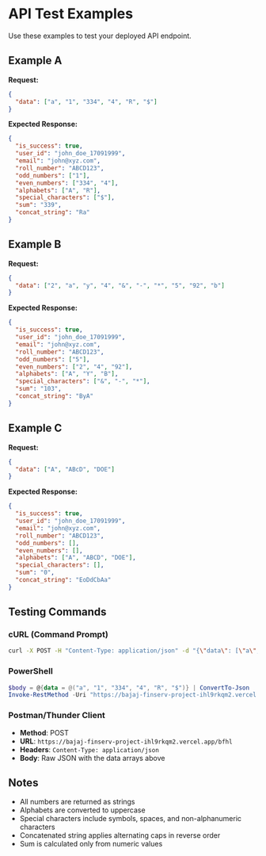# API Test Examples

Use these examples to test your deployed API endpoint.

## Example A
**Request:**
```json
{
  "data": ["a", "1", "334", "4", "R", "$"]
}
```

**Expected Response:**
```json
{
  "is_success": true,
  "user_id": "john_doe_17091999",
  "email": "john@xyz.com",
  "roll_number": "ABCD123",
  "odd_numbers": ["1"],
  "even_numbers": ["334", "4"],
  "alphabets": ["A", "R"],
  "special_characters": ["$"],
  "sum": "339",
  "concat_string": "Ra"
}
```

## Example B
**Request:**
```json
{
  "data": ["2", "a", "y", "4", "&", "-", "*", "5", "92", "b"]
}
```

**Expected Response:**
```json
{
  "is_success": true,
  "user_id": "john_doe_17091999",
  "email": "john@xyz.com",
  "roll_number": "ABCD123",
  "odd_numbers": ["5"],
  "even_numbers": ["2", "4", "92"],
  "alphabets": ["A", "Y", "B"],
  "special_characters": ["&", "-", "*"],
  "sum": "103",
  "concat_string": "ByA"
}
```

## Example C
**Request:**
```json
{
  "data": ["A", "ABcD", "DOE"]
}
```

**Expected Response:**
```json
{
  "is_success": true,
  "user_id": "john_doe_17091999",
  "email": "john@xyz.com",
  "roll_number": "ABCD123",
  "odd_numbers": [],
  "even_numbers": [],
  "alphabets": ["A", "ABCD", "DOE"],
  "special_characters": [],
  "sum": "0",
  "concat_string": "EoDdCbAa"
}
```

## Testing Commands

### cURL (Command Prompt)
```bash
curl -X POST -H "Content-Type: application/json" -d "{\"data\": [\"a\", \"1\", \"334\", \"4\", \"R\", \"$\"]}" https://bajaj-finserv-project-ihl9rkqm2.vercel.app/bfhl
```

### PowerShell
```powershell
$body = @{data = @("a", "1", "334", "4", "R", "$")} | ConvertTo-Json
Invoke-RestMethod -Uri "https://bajaj-finserv-project-ihl9rkqm2.vercel.app/bfhl" -Method Post -Body $body -ContentType "application/json"
```

### Postman/Thunder Client
- **Method**: POST
- **URL**: `https://bajaj-finserv-project-ihl9rkqm2.vercel.app/bfhl`
- **Headers**: `Content-Type: application/json`
- **Body**: Raw JSON with the data arrays above

## Notes
- All numbers are returned as strings
- Alphabets are converted to uppercase
- Special characters include symbols, spaces, and non-alphanumeric characters
- Concatenated string applies alternating caps in reverse order
- Sum is calculated only from numeric values
